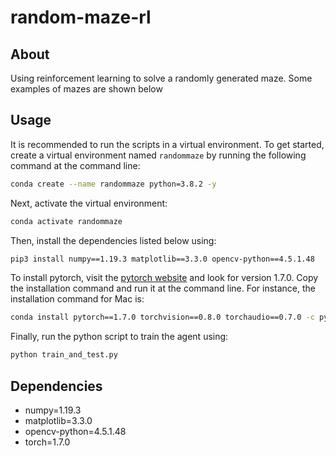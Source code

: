 # random-maze-rl

## About
Using reinforcement learning to solve a randomly generated maze. Some examples of mazes are shown below

## Usage

It is recommended to run the scripts in a virtual environment. To get started, create a virtual environment named `randommaze` by running the following command at the command line:

```bash
conda create --name randommaze python=3.8.2 -y
```

Next, activate the virtual environment:

```bash
conda activate randommaze
```

Then, install the dependencies listed below using:

```bash
pip3 install numpy==1.19.3 matplotlib==3.3.0 opencv-python==4.5.1.48
```
To install pytorch, visit the [pytorch website](https://pytorch.org/get-started/previous-versions/) and look for version 1.7.0. Copy the installation command and run it at the command line. For instance, the installation command for Mac is:

```bash
conda install pytorch==1.7.0 torchvision==0.8.0 torchaudio==0.7.0 -c pytorch -y
```

Finally, run the python script to train the agent using:

```bash
python train_and_test.py
```

## Dependencies
- numpy=1.19.3
- matplotlib=3.3.0
- opencv-python=4.5.1.48
- torch=1.7.0
